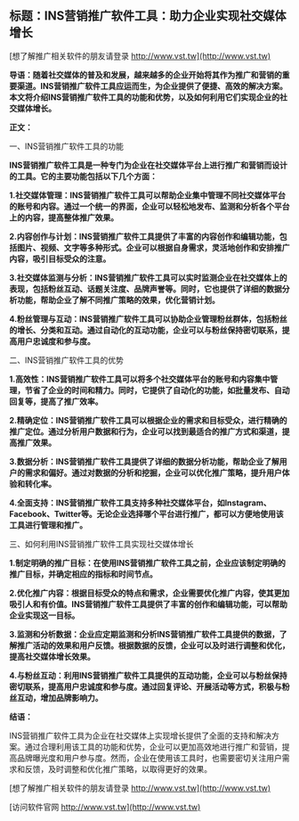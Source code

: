 ## **标题：INS营销推广软件工具：助力企业实现社交媒体增长**

[想了解推广相关软件的朋友请登录 http://www.vst.tw](http://www.vst.tw)

**导语：随着社交媒体的普及和发展，越来越多的企业开始将其作为推广和营销的重要渠道。INS营销推广软件工具应运而生，为企业提供了便捷、高效的解决方案。本文将介绍INS营销推广软件工具的功能和优势，以及如何利用它们实现企业的社交媒体增长。**

**正文：**

一、INS营销推广软件工具的功能

**INS营销推广软件工具是一种专门为企业在社交媒体平台上进行推广和营销而设计的工具。它的主要功能包括以下几个方面：**

**1.社交媒体管理：INS营销推广软件工具可以帮助企业集中管理不同社交媒体平台的账号和内容。通过一个统一的界面，企业可以轻松地发布、监测和分析各个平台上的内容，提高整体推广效果。**

**2.内容创作与计划：INS营销推广软件工具提供了丰富的内容创作和编辑功能，包括图片、视频、文字等多种形式。企业可以根据自身需求，灵活地创作和安排推广内容，吸引目标受众的注意。**

**3.社交媒体监测与分析：INS营销推广软件工具可以实时监测企业在社交媒体上的表现，包括粉丝互动、话题关注度、品牌声誉等。同时，它也提供了详细的数据分析功能，帮助企业了解不同推广策略的效果，优化营销计划。**

**4.粉丝管理与互动：INS营销推广软件工具可以协助企业管理粉丝群体，包括粉丝的增长、分类和互动。通过自动化的互动功能，企业可以与粉丝保持密切联系，提高用户忠诚度和参与度。**

二、INS营销推广软件工具的优势

**1.高效性：INS营销推广软件工具可以将多个社交媒体平台的账号和内容集中管理，节省了企业的时间和精力。同时，它提供了自动化的功能，如批量发布、自动回复等，提高了推广效率。**

**2.精确定位：INS营销推广软件工具可以根据企业的需求和目标受众，进行精确的推广定位。通过分析用户数据和行为，企业可以找到最适合的推广方式和渠道，提高推广效果。**

**3.数据分析：INS营销推广软件工具提供了详细的数据分析功能，帮助企业了解用户的需求和偏好。通过对数据的分析和挖掘，企业可以优化推广策略，提升用户体验和转化率。**

**4.全面支持：INS营销推广软件工具支持多种社交媒体平台，如Instagram、Facebook、Twitter等。无论企业选择哪个平台进行推广，都可以方便地使用该工具进行管理和推广。**

三、如何利用INS营销推广软件工具实现社交媒体增长

**1.制定明确的推广目标：在使用INS营销推广软件工具之前，企业应该制定明确的推广目标，并确定相应的指标和时间节点。**

**2.优化推广内容：根据目标受众的特点和需求，企业需要优化推广内容，使其更加吸引人和有价值。INS营销推广软件工具提供了丰富的创作和编辑功能，可以帮助企业实现这一目标。**

**3.监测和分析数据：企业应定期监测和分析INS营销推广软件工具提供的数据，了解推广活动的效果和用户反馈。根据数据的反馈，企业可以及时进行调整和优化，提高社交媒体增长效果。**

**4.与粉丝互动：利用INS营销推广软件工具提供的互动功能，企业可以与粉丝保持密切联系，提高用户忠诚度和参与度。通过回复评论、开展活动等方式，积极与粉丝互动，增加品牌影响力。**

**结语：**

INS营销推广软件工具为企业在社交媒体上实现增长提供了全面的支持和解决方案。通过合理利用该工具的功能和优势，企业可以更加高效地进行推广和营销，提高品牌曝光度和用户参与度。然而，企业在使用该工具时，也需要密切关注用户需求和反馈，及时调整和优化推广策略，以取得更好的效果。

[想了解推广相关软件的朋友请登录 http://www.vst.tw](http://www.vst.tw)


[访问软件官网 http://www.vst.tw](http://www.vst.tw)

